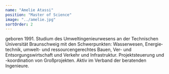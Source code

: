 ```yaml
---
name: "Amelie Atassi"
position: "Master of Science"
image: "../amelie.jpg"
sortOrder: 2
---
```


geboren 1991. Studium des Umwelt­ingenieurwesens an der Technischen Universität Braunschweig mit den Schwerpunkten: Wasserwesen, Energie­technik, umwelt- und ressourcen­gerechtes Bauen, Ver- und Entsorgungswirtschaft und Verkehr und Infrastruktur. Projektsteuerung und -koordination von Großprojekten. Aktiv im Verband der beratenden Ingenieure.
